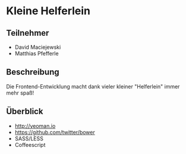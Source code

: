 # Kleine Helferlein

## Teilnehmer

* David Maciejewski
* Matthias Pfefferle

## Beschreibung

Die Frontend-Entwicklung macht dank vieler kleiner "Helferlein" immer mehr spaß!

## Überblick

* http://yeoman.io
* https://github.com/twitter/bower
* SASS/LESS
* Coffeescript